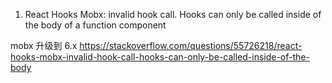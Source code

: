 1. React Hooks Mobx: invalid hook call. Hooks can only be called inside of the body of a function component

mobx 升级到 6.x
https://stackoverflow.com/questions/55726218/react-hooks-mobx-invalid-hook-call-hooks-can-only-be-called-inside-of-the-body